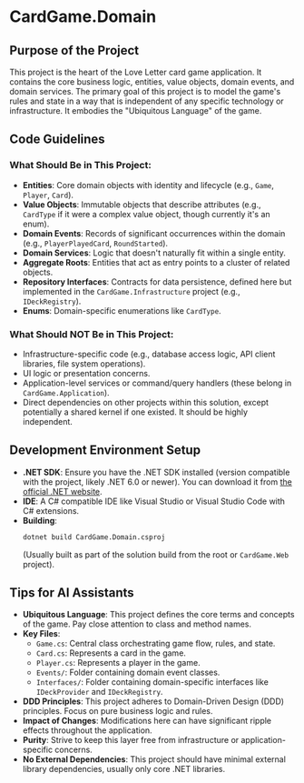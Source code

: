 # CardGame.Domain

## Purpose of the Project

This project is the heart of the Love Letter card game application. It contains the core business logic, entities, value objects, domain events, and domain services. The primary goal of this project is to model the game's rules and state in a way that is independent of any specific technology or infrastructure. It embodies the "Ubiquitous Language" of the game.

## Code Guidelines

### What Should Be in This Project:
*   **Entities**: Core domain objects with identity and lifecycle (e.g., `Game`, `Player`, `Card`).
*   **Value Objects**: Immutable objects that describe attributes (e.g., `CardType` if it were a complex value object, though currently it's an enum).
*   **Domain Events**: Records of significant occurrences within the domain (e.g., `PlayerPlayedCard`, `RoundStarted`).
*   **Domain Services**: Logic that doesn't naturally fit within a single entity.
*   **Aggregate Roots**: Entities that act as entry points to a cluster of related objects.
*   **Repository Interfaces**: Contracts for data persistence, defined here but implemented in the `CardGame.Infrastructure` project (e.g., `IDeckRegistry`).
*   **Enums**: Domain-specific enumerations like `CardType`.

### What Should NOT Be in This Project:
*   Infrastructure-specific code (e.g., database access logic, API client libraries, file system operations).
*   UI logic or presentation concerns.
*   Application-level services or command/query handlers (these belong in `CardGame.Application`).
*   Direct dependencies on other projects within this solution, except potentially a shared kernel if one existed. It should be highly independent.

## Development Environment Setup

*   **.NET SDK**: Ensure you have the .NET SDK installed (version compatible with the project, likely .NET 6.0 or newer). You can download it from [the official .NET website](https://dotnet.microsoft.com/download).
*   **IDE**: A C# compatible IDE like Visual Studio or Visual Studio Code with C# extensions.
*   **Building**:
    ```bash
    dotnet build CardGame.Domain.csproj
    ```
    (Usually built as part of the solution build from the root or `CardGame.Web` project).

## Tips for AI Assistants

*   **Ubiquitous Language**: This project defines the core terms and concepts of the game. Pay close attention to class and method names.
*   **Key Files**:
    *   `Game.cs`: Central class orchestrating game flow, rules, and state.
    *   `Card.cs`: Represents a card in the game.
    *   `Player.cs`: Represents a player in the game.
    *   `Events/`: Folder containing domain event classes.
    *   `Interfaces/`: Folder containing domain-specific interfaces like `IDeckProvider` and `IDeckRegistry`.
*   **DDD Principles**: This project adheres to Domain-Driven Design (DDD) principles. Focus on pure business logic and rules.
*   **Impact of Changes**: Modifications here can have significant ripple effects throughout the application.
*   **Purity**: Strive to keep this layer free from infrastructure or application-specific concerns.
*   **No External Dependencies**: This project should have minimal external library dependencies, usually only core .NET libraries.

